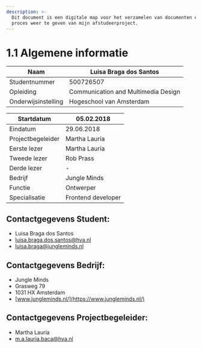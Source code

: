 ```yaml
---
description: >-
  Dit document is een digitale map voor het verzamelen van documenten en om het
  proces weer te geven van mijn afstudeerproject.
---
```


# 1.1 Algemene informatie

| Naam | Luisa Braga dos Santos |
| --- | --- |
| Studentnummer | 500726507 |
| Opleiding | Communication and Multimedia Design |
| Onderwijsinstelling | Hogeschool van Amsterdam |

| Startdatum | 05.02.2018 |
| --- | --- |
| Eindatum | 29.06.2018 |
| Projectbegeleider | Martha Lauría |
| Eerste lezer | Martha Lauría |
| Tweede lezer | Rob Prass |
| Derde lezer | - |
| Bedrijf | Jungle Minds |
| Functie | Ontwerper  |
| Specialisatie | Frontend developer |

## Contactgegevens Student:

* Luisa Braga dos Santos
* luisa.braga.dos.santos@hva.nl
* luisa.braga@jungleminds.nl

## Contactgegevens Bedrijf:

* Jungle Minds
* Grasweg 79
* 1031 HX Amsterdam
* [www.jungleminds.nl/](https://www.jungleminds.nl/)

## Contactgegevens Projectbegeleider:

* Martha Lauría
* m.a.lauria.baca@hva.nl

